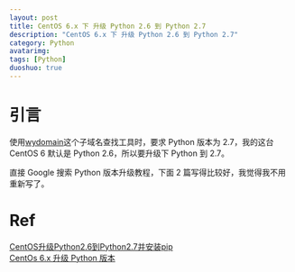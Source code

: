 ```yaml
---
layout: post
title: CentOS 6.x 下 升级 Python 2.6 到 Python 2.7
description: "CentOS 6.x 下 升级 Python 2.6 到 Python 2.7"
category: Python
avatarimg:
tags: [Python]
duoshuo: true
---
```


# 引言

使用[wydomain](https://github.com/ring04h/wydomain)这个子域名查找工具时，要求 Python 版本为 2.7，我的这台 CentOS 6 默认是 Python 2.6，所以要升级下 Python 到 2.7。

直接 Google 搜索 Python 版本升级教程，下面 2 篇写得比较好，我觉得我不用重新写了。

# Ref
[CentOS升级Python2.6到Python2.7并安装pip](http://ruter.sundaystart.net/2015/12/03/Update-python/)  
[CentOs 6.x 升级 Python 版本](https://ruiaylin.github.io/2014/12/12/python%20update/)  
